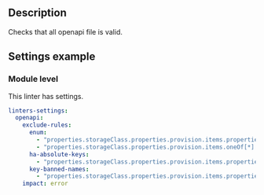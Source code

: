 ## Description

Checks that all openapi file is valid.

## Settings example

### Module level

This linter has settings.

```yaml
linters-settings:
  openapi:
    exclude-rules:
      enum:
        - "properties.storageClass.properties.provision.items.properties.type"
        - "properties.storageClass.properties.provision.items.oneOf[*].properties.type"
      ha-absolute-keys:
        - "properties.storageClass.properties.provision.items.properties.type"
      key-banned-names:
        - "properties.storageClass.properties.provision.items.properties.type"
    impact: error
```
